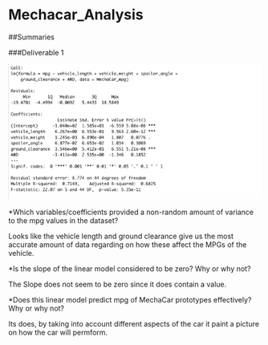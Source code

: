 # Mechacar_Analysis

##Summaries 

###Deliverable 1

![Mecha Car Linear Model Summary](./Images/Screen%20Shot%202022-10-02%20at%201.49.33%20PM.png)

*Which variables/coefficients provided a non-random amount of variance to the mpg values in the dataset?

Looks like the vehicle length and ground clearance give us the most accurate amount of data regarding on how these affect the MPGs of the vehicle. 

*Is the slope of the linear model considered to be zero? Why or why not?

The Slope does not seem to be zero since it does contain a value.


*Does this linear model predict mpg of MechaCar prototypes effectively? Why or why not?

Its does, by taking into account different aspects of the car it paint a picture on how the car will permform.